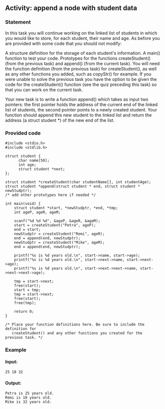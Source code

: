 ## Activity: append a node with student data

### Statement

In this task you will continue working on the linked list of students in which you would like to store, for each student, their name and age. As before you are provided with some code that you should not modify:

A structure definition for the storage of each student's information.
A main() function to test your code. 
Prototypes for the functions createStudent() (from the previous task) and append() (from the current task).
You will need the function definition (from the previous task) for createStudent(), as well as any other functions you added, such as copyStr() for example. If you were unable to solve the previous task you have the option to be given the code for the createStudent() function (see the quiz preceding this task) so that you can work on the current task.

Your new task is to write a function append() which takes as input two pointers: the first pointer holds the address of the current end of the linked list of students, the second pointer points to a newly created student. Your function should append this new student to the linked list and return the address (a struct student *) of the new end of the list. 

### Provided code

    #include <stdio.h>
    #include <stdlib.h>

    struct student {
          char name[50];
          int age;
          struct student *next;
    };

    struct student *createStudent(char studentName[], int studentAge);
    struct student *append(struct student * end, struct student * newStudptr); 
    /* add other prototypes here if needed */

    int main(void) {
        struct student *start, *newStudptr, *end, *tmp;
        int ageP, ageR, ageM;

        scanf("%d %d %d", &ageP, &ageR, &ageM);
        start = createStudent("Petra", ageP);
        end = start;
        newStudptr = createStudent("Remi", ageR);
        end = append(end, newStudptr);
        newStudptr = createStudent("Mike", ageM);
        end = append(end, newStudptr);

        printf("%s is %d years old.\n", start->name, start->age);
        printf("%s is %d years old.\n", start->next->name, start->next->age);
        printf("%s is %d years old.\n", start->next->next->name, start->next->next->age);

        tmp = start->next;
        free(start);
        start = tmp;
        tmp = start->next;
        free(start);
        free(tmp);

        return 0;
    }

    /* Place your function definitions here. Be sure to include the definition for 
       createStudent() and any other functions you created for the previous task. */

### Example

#### Input:
    25 18 32
#### Output:
    Petra is 25 years old.
    Remi is 18 years old.
    Mike is 32 years old.
